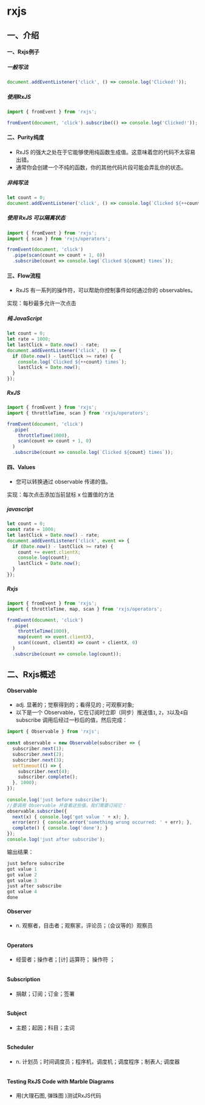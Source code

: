 # rxjs

## 一、介绍



#### 一、Rxjs例子

<!-- tabs:start -->

##### **一般写法**

```javascript
document.addEventListener('click', () => console.log('Clicked!'));
```

##### **使用RxJS**

```javascript
import { fromEvent } from 'rxjs';

fromEvent(document, 'click').subscribe(() => console.log('Clicked!'));
```

<!-- tabs:end -->

#### 二、Purity纯度

- RxJS 的强大之处在于它能够使用纯函数生成值。这意味着您的代码不太容易出错。
- 通常你会创建一个不纯的函数，你的其他代码片段可能会弄乱你的状态。

<!-- tabs:start -->

##### **非纯写法**

```javascript
let count = 0;
document.addEventListener('click', () => console.log(`Clicked ${++count} times`));
```

##### **使用 RxJS 可以隔离状态**

```javascript
import { fromEvent } from 'rxjs';
import { scan } from 'rxjs/operators';

fromEvent(document, 'click')
  .pipe(scan(count => count + 1, 0))
  .subscribe(count => console.log(`Clicked ${count} times`));
```

<!-- tabs:end -->



#### 三、Flow流程

- RxJS 有一系列的操作符，可以帮助你控制事件如何通过你的 observables。

实现：每秒最多允许一次点击

<!-- tabs:start -->

##### **纯 JavaScript** 

```javascript
let count = 0;
let rate = 1000;
let lastClick = Date.now() - rate;
document.addEventListener('click', () => {
  if (Date.now() - lastClick >= rate) {
    console.log(`Clicked ${++count} times`);
    lastClick = Date.now();
  }
});
```

##### **RxJS**

```javascript
import { fromEvent } from 'rxjs';
import { throttleTime, scan } from 'rxjs/operators';

fromEvent(document, 'click')
  .pipe(
    throttleTime(1000),
    scan(count => count + 1, 0)
  )
  .subscribe(count => console.log(`Clicked ${count} times`));
```

<!-- tabs:end -->



#### 四、Values

- 您可以转换通过 observable 传递的值。

实现：每次点击添加当前鼠标 x 位置值的方法

##### **javascript**

```javascript
let count = 0;
const rate = 1000;
let lastClick = Date.now() - rate;
document.addEventListener('click', event => {
  if (Date.now() - lastClick >= rate) {
    count += event.clientX;
    console.log(count);
    lastClick = Date.now();
  }
});
```

##### **Rxjs**

```javascript
import { fromEvent } from 'rxjs';
import { throttleTime, map, scan } from 'rxjs/operators';

fromEvent(document, 'click')
  .pipe(
    throttleTime(1000),
    map(event => event.clientX),
    scan((count, clientX) => count + clientX, 0)
  )
  .subscribe(count => console.log(count));
```







## 二、Rxjs概述

<!-- tabs:start -->

#### **Observable**

-  adj. 显著的；觉察得到的；看得见的 ; 可观察对象;
- 以下是一个 Observable，它在订阅时立即（同步）推送值`1`, `2`，`3`以及`4`自 subscribe 调用后经过一秒后的值，然后完成：

```javascript
import { Observable } from 'rxjs';
 
const observable = new Observable(subscriber => {
  subscriber.next(1);
  subscriber.next(2);
  subscriber.next(3);
  setTimeout(() => {
    subscriber.next(4);
    subscriber.complete();
  }, 1000);
});
 
console.log('just before subscribe');
//要调用 Observable 并查看这些值，我们需要订阅它：
observable.subscribe({
  next(x) { console.log('got value ' + x); },
  error(err) { console.error('something wrong occurred: ' + err); },
  complete() { console.log('done'); }
});
console.log('just after subscribe');
```

输出结果：

```js
just before subscribe
got value 1
got value 2
got value 3
just after subscribe
got value 4
done
```



#### **Observer**

- n. 观察者，目击者；观察家，评论员；（会议等的）观察员

```javascript
```



#### **Operators**

- 经营者；操作者；[计] 运算符； 操作符 ；

```javascript
```



#### **Subscription**

- 捐献；订阅；订金；签署

```javascript
```



#### **Subject**

- 主题；起因；科目；主词

```javascript
```



#### **Scheduler**

- n. 计划员；时间调度员；程序机，调度机；调度程序；制表人;  调度器

```javascript
```



#### **Testing RxJS Code with Marble Diagrams**

- 用(大理石图, 弹珠图 )测试RxJS代码

```javascript
```



<!-- tabs:end -->







<!-- tsbs:start -->

<!-- tsbs：end -->